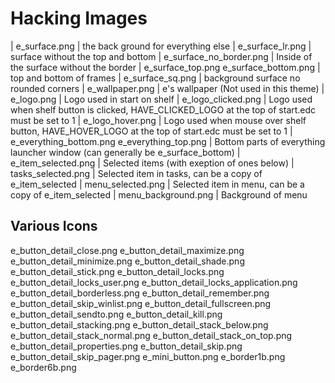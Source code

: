 Hacking Images
==============
| e_surface.png | the back ground for everything else
| e_surface_lr.png | surface without the top and bottom
| e_surface_no_border.png | Inside of the surface without the border
| e_surface_top.png e_surface_bottom.png | top and bottom of frames
| e_surface_sq.png | background surface no rounded corners
| e_wallpaper.png | e's wallpaper (Not used in this theme)
| e_logo.png | Logo used in start on shelf
| e_logo_clicked.png | Logo used when shelf button is clicked, HAVE_CLICKED_LOGO at the top of start.edc must be set to 1
| e_logo_hover.png | Logo used when mouse over shelf button, HAVE_HOVER_LOGO at the top of start.edc must be set to 1
| e_everything_bottom.png e_everything_top.png | Bottom parts of everything launcher window (can generally be e_surface_bottom)
| e_item_selected.png | Selected items (with exeption of ones below)
| tasks_selected.png | Selected item in tasks, can be a copy of e_item_selected
| menu_selected.png | Selected item in menu, can be a copy of e_item_selected
| menu_background.png | Background of menu

Various Icons
-------------
e_button_detail_close.png
e_button_detail_maximize.png
e_button_detail_minimize.png
e_button_detail_shade.png
e_button_detail_stick.png
e_button_detail_locks.png
e_button_detail_locks_user.png
e_button_detail_locks_application.png
e_button_detail_borderless.png
e_button_detail_remember.png
e_button_detail_skip_winlist.png
e_button_detail_fullscreen.png
e_button_detail_sendto.png
e_button_detail_kill.png
e_button_detail_stacking.png
e_button_detail_stack_below.png
e_button_detail_stack_normal.png
e_button_detail_stack_on_top.png
e_button_detail_properties.png
e_button_detail_skip.png
e_button_detail_skip_pager.png
e_mini_button.png
e_border1b.png
e_border6b.png
